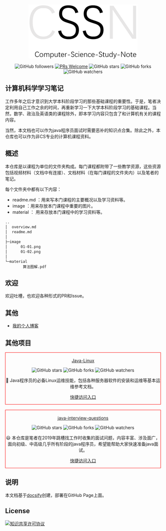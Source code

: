 
<center>

![](extra/logo.png)

</center>

<center>

![GitHub followers](https://img.shields.io/github/followers/zeanzai?style=plastic) [![PRs Welcome](https://img.shields.io/badge/PRs-welcome-brightgreen.svg?style=plastic)](https://github.com/zeanzai/Computer-Science-Study-Note/pulls) ![GitHub stars](https://img.shields.io/github/stars/zeanzai/Computer-Science-Study-Note?style=plastic) ![GitHub forks](https://img.shields.io/github/forks/zeanzai/Computer-Science-Study-Note?style=plastic) ![GitHub watchers](https://img.shields.io/github/watchers/zeanzai/Computer-Science-Study-Note?style=plastic)

</center>

## 计算机科学学习笔记

工作多年之后才意识到大学本科阶段学习的那些基础课程的重要性。于是，笔者决定利用自己工作之余的时间，再重新学习一下大学本科阶段学习的基础课程。当然，数学、政治及英语类的课程除外，即本学习内容只包含了和计算机有关的课程内容。

当然，本文档也可以作为java程序员面试时需要恶补的知识点合集。除此之外，本仓库也可以作为非CS专业的计算机课程资料。


## 概述

本仓库是以课程为单位的文件夹构成。每门课程都附带了一些教学资源，这些资源包括视频材料（文档中有连接）、文档材料（在每门课程的文件夹内）以及笔者的笔记。

每个文件夹中都有以下内容：

- readme.md ：用来写本门课程的主要概况以及学习资料等。
- image ：用来存放本门课程中重要的图片。
- material ： 用来存放本门课程中的学习资料等。

```
..
│  overview.md
│  readme.md
│
├─image
│      01-01.png
│      01-02.png
│
└─material
        算法图解.pdf
```

## 欢迎

欢迎吐槽，也欢迎各种形式的PR和Issue。

## 其他

- [我的个人博客](https://zeanzai.me)

## 其他项目

<div align="center" style="border: solid red 1px;"><br />
  <a href="https://github.com/zeanzai/Java-Linux" target="_blank">Java-Linux</a><br />

  ![GitHub stars](https://img.shields.io/github/stars/zeanzai/Java-Linux?style=plastic) ![GitHub forks](https://img.shields.io/github/forks/zeanzai/Java-Linux?style=plastic) ![GitHub watchers](https://img.shields.io/github/watchers/zeanzai/Java-Linux?style=plastic)

  🐉 Java程序员的必备Linux运维技能，包括各种服务器软件的安装和运维等基本运维参考文档。

  <a href="https://zeanzai.me/Java-Linux/" target="_blank">快捷访问入口</a>
</div>
<br />
<div align="center" style="border: solid red 1px;"><br />
  <a href="https://github.com/zeanzai/java-interview-questions" target="_blank">java-interview-questions</a><br />

  ![GitHub stars](https://img.shields.io/github/stars/zeanzai/java-interview-questions?style=plastic) ![GitHub forks](https://img.shields.io/github/forks/zeanzai/java-interview-questions?style=plastic) ![GitHub watchers](https://img.shields.io/github/watchers/zeanzai/java-interview-questions?style=plastic)

  😃 本仓库是笔者在2019年跳槽找工作时收集的面试问题，内容丰富、涉及面广，面向初级、中高级几乎所有阶段的java程序员，希望能帮助大家快速准备java面试。

  <a href="https://zeanzai.me/java-interview-questions/" target="_blank">快捷访问入口</a>
</div>

## 说明

本文档基于[docsify](https://docsify.js.org/#/zh-cn/)创建，部署在GitHub Page上面。

## License

<a rel="license" href="http://creativecommons.org/licenses/by-nc-sa/4.0/"><img alt="知识共享许可协议" style="border-width:0" src="https://i.creativecommons.org/l/by-nc-sa/4.0/88x31.png" /></a>
